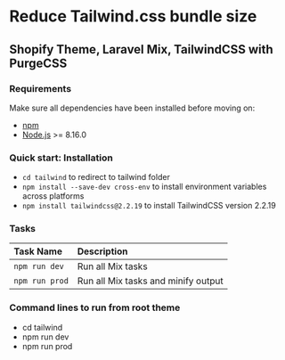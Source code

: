 # Reduce Tailwind.css bundle size

## Shopify Theme, Laravel Mix, TailwindCSS with PurgeCSS

### Requirements
Make sure all dependencies have been installed before moving on:

* [npm](https://www.npmjs.com/get-npm)
* [Node.js](https://nodejs.org/en/download/) >= 8.16.0

### Quick start: Installation
- `cd tailwind` to redirect to tailwind folder
- `npm install --save-dev cross-env` to install environment variables across platforms
- `npm install tailwindcss@2.2.19` to install TailwindCSS version 2.2.19

### Tasks
| Task Name      | Description    |
| :------------- | :------------- |
| `npm run dev`  | Run all Mix tasks
| `npm run prod` | Run all Mix tasks and minify output

### Command lines to run from root theme
- cd tailwind
- npm run dev
- npm run prod